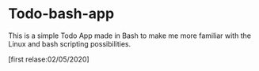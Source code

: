 # Todo-bash-app

This is a simple Todo App made in Bash to make me more familiar with the Linux and bash scripting possibilities. 

[first relase:02/05/2020]
